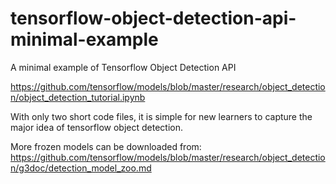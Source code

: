 # tensorflow-object-detection-api-minimal-example
A minimal example of Tensorflow Object Detection API

https://github.com/tensorflow/models/blob/master/research/object_detection/object_detection_tutorial.ipynb

With only two short code files, it is simple for new learners to capture the major idea of tensorflow object detection.

More frozen models can be downloaded from: 
https://github.com/tensorflow/models/blob/master/research/object_detection/g3doc/detection_model_zoo.md

